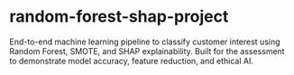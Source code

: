 # random-forest-shap-project
End-to-end machine learning pipeline to classify customer interest using Random Forest, SMOTE, and SHAP explainability. Built for the assessment to demonstrate model accuracy, feature reduction, and ethical AI.
